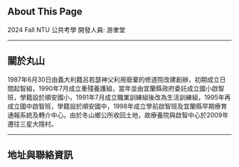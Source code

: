 ## About This Page
2024 Fall NTU 公共考學
開發人員: 游聿堂

---

## 關於丸山
1987年6月30日由義大利籍呂若瑟神父利用廢棄的修道院改建創辦，初期成立日間起智組，1990年7月成立重殘養護組，當年並由宜蘭縣政府委託成立國小啟智班，學籍設於順安國小，1991年7月成立職業訓練組後改為生活訓練組，1995年再成立國中啟智班，學籍設於順安國中，1998年成立學前啟智班及宜蘭縣早期療育通報系統及轉介中心。由於冬山鄉公所收回土地，故療養院與啟智中心於2009年遷往三星大隱村。

---

## 地址與聯絡資訊
